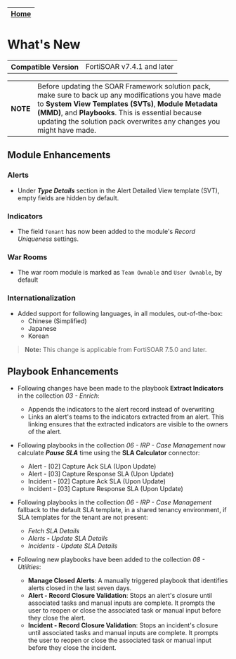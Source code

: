 | [Home](./README.md) |
|---------------------|

# What's New

<table>
    <tr>
        <th>Compatible Version</th>
        <td>FortiSOAR v7.4.1 and later</td>
    </tr>
</table>

<table>
    <tr>
        <th>NOTE</th>
        <td>Before updating the SOAR Framework solution pack, make sure to back up any modifications you have made to <strong>System View Templates (SVTs)</strong>, <strong>Module Metadata (MMD)</strong>, and <strong>Playbooks</strong>. This is essential because updating the solution pack overwrites any changes you might have made.</td>
    </tr>
</table>

## Module Enhancements

### Alerts

- Under **_Type Details_** section in the Alert Detailed View template (SVT), empty fields are hidden by default.

### Indicators

- The field `Tenant` has now been added to the module's *Record Uniqueness* settings.

### War Rooms

- The war room module is marked as `Team Ownable` and `User Ownable`, by default

### Internationalization

- Added support for following languages, in all modules, out-of-the-box:
    - Chinese (Simplified)
    - Japanese
    - Korean

> **Note:** This change is applicable from FortiSOAR 7.5.0 and later.

## Playbook Enhancements

- Following changes have been made to the playbook **Extract Indicators** in the collection *03 - Enrich*:
    - Appends the indicators to the alert record instead of overwriting
    - Links an alert's teams to the indicators extracted from an alert. This linking ensures that the extracted indicators are visible to the owners of the alert.

- Following playbooks in the collection *06 - IRP - Case Management* now calculate **_Pause SLA_** time using the **SLA Calculator** connector:
    - Alert - [02] Capture Ack SLA (Upon Update)
    - Alert - [03] Capture Response SLA (Upon Update)
    - Incident - [02] Capture Ack SLA (Upon Update)
    - Incident - [03] Capture Response SLA (Upon Update)

- Following playbooks in the collection *06 - IRP - Case Management* fallback to the default SLA template, in a shared tenancy environment, if SLA templates for the tenant are not present:
    - *Fetch SLA Details*
    - *Alerts - Update SLA Details*
    - *Incidents - Update SLA Details*

- Following new playbooks have been added to the collection *08 - Utilities*:
    - **Manage Closed Alerts**: A manually triggered playbook that identifies alerts closed in the last seven days.
    - **Alert - Record Closure Validation**: Stops an alert's closure until associated tasks and manual inputs are complete. It prompts the user to reopen or close the associated task or manual input before they close the alert.
    - **Incident - Record Closure Validation**: Stops an incident's closure until associated tasks and manual inputs are complete. It prompts the user to reopen or close the associated task or manual input before they close the incident.